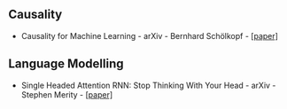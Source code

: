 ## Causality

- Causality for Machine Learning - arXiv - Bernhard Schölkopf - [[paper]](https://arxiv.org/pdf/1911.10500.pdf)


## Language Modelling

- Single Headed Attention RNN: Stop Thinking With Your Head - arXiv - Stephen Merity - [[paper]](https://arxiv.org/pdf/1911.11423.pdf)
